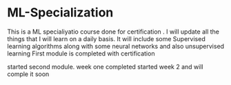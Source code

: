 # ML-Specialization

This is a ML specialiyatio course done for certification . I will update all  the things that I will learn on a daily basis.
It will include some Supervised learning algorithms along with some neural networks and also unsupervised learning
First module is completed with certification

started second module. week one completed
started week 2 and will comple it soon
